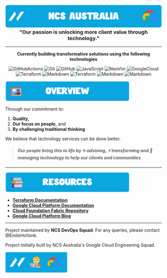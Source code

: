 <h3 align="center">
  <img src="../assets/logo.png" alt="Project Logo">
  <br>
  "Our passion is unlocking more  client value through technology."
  <br>
</h3>

---

<p align="center">
  <b>Currently building transformative solutions using the following technologies</b>
  <p align="center">
  <img src="https://img.shields.io/badge/Python-00215c?logo=python&logoColor=white" alt="GitHubActions">
  <img src="https://img.shields.io/badge/Golang-00215c?logo=go&logoColor=fff" alt="Git">
  <img src="https://img.shields.io/badge/GitHub-00215c.svg?logo=github&logoColor=white" alt="GitHub">
  
  <img src="https://img.shields.io/badge/Gemini-00215c?logo=googlegemini&logoColor=fff" alt="JavaScript">
  <img src="https://img.shields.io/badge/Neovim-00215c?logo=neovim&logoColor=fff" alt="NeoVim">
  <img src="https://img.shields.io/badge/Google%20Cloud-00215c.svg?logo=google-cloud&logoColor=white" alt="GoogleCloud">
  <br>
  <img src="https://img.shields.io/badge/Terraform-00215c?&logo=terraform&logoColor=white" alt="Terraform">
  <img src="https://img.shields.io/badge/Markdown-00215c?logo=markdown&logoColor=fff" alt="Markdown">

  <img src="https://img.shields.io/badge/BigQuery-00215c?&logo=googlebigquery&logoColor=white" alt="Terraform">
  <img src="https://img.shields.io/badge/Kubernetes-00215c?logo=kubernetes&logoColor=fff" alt="Markdown">
  <img src="https://img.shields.io/badge/Atlassian-00215c?logo=atlassian&logoColor=fff" alt="Markdown">
</p>
</p>
<p><div> </div></p>
<img src="../assets/overview.png" alt="overview" width="400"/>

Through our commitment to:

1. **Quality,**
2. **Our focus on people,** and
3. **By challenging traditional thinking**

We believe that technology services can be done better.

> ##### Our people bring this to life by :sparkles: advising, :zap: transforming and :robot: managing technology to help our clients and communities

---

<img src="../assets/resources.png" alt="summary" width="400"/>

- [**Terraform Documentation**](https://www.terraform.io/docs/index.html)
- [**Google Cloud Platform Documentation**](https://cloud.google.com/docs)
- [**Cloud Foundation Fabric Repository**](https://github.com/GoogleCloudPlatform/cloud-foundation-fabric)
- [**Google Cloud Platform Blog**](https://cloud.google.com/blog)

---

Project maintained by **NCS DevOps Squad**. For any queries, please contact @EmileHofsink.

Project initially built by NCS Australia's Google Cloud Engineering Squad.

<img src="../assets/ncs.png" alt="logo" width="200"/>
